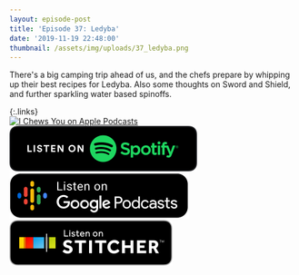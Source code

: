 ```yaml
---
layout: episode-post
title: 'Episode 37: Ledyba'
date: '2019-11-19 22:48:00'
thumbnail: /assets/img/uploads/37_ledyba.png
---
```

There's a big camping trip ahead of us, and the chefs prepare by whipping up their best recipes for Ledyba. Also some thoughts on Sword and Shield, and further sparkling water based spinoffs.

{:.links}  
[![I Chews You on Apple Podcasts](https://linkmaker.itunes.apple.com/en-us/badge-lrg.svg?releaseDate=2019-04-16T00:00:00Z&kind=podcast&bubble=podcasts)](https://podcasts.apple.com/us/podcast/37-ledyba/id1455409177?i=1000457123160)  [![I Chews You on Spotify](/assets/img/uploads/spotify-badge-button.svg)](https://open.spotify.com/episode/081OsBoZ2su7poDYHtgL1H)  [![I Chews You on Google Podcasts](/assets/img/uploads/google-podcasts-badge-button.svg)](https://podcasts.google.com/?feed=aHR0cHM6Ly9pY2hld3N5b3UubGlic3luLmNvbS9yc3M&episode=NjQ2ZWQyMTktNjI5Ni00MzRhLWJlN2UtOTQ3OGQyMWY4YmQz&ved=0CBYQzsICahcKEwjYxKC5-sLnAhUAAAAAHQAAAAAQAQ)  [![I Chews You on Stitcher](/assets/img/uploads/stitcher-badge-button.svg)](https://www.stitcher.com/s?eid=65355169)
